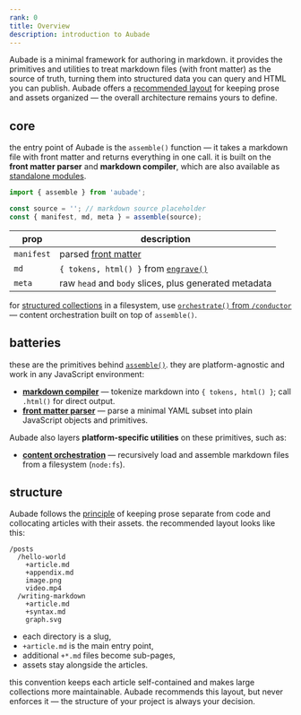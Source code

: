 ```yaml
---
rank: 0
title: Overview
description: introduction to Aubade
---
```


Aubade is a minimal framework for authoring in markdown. it provides the primitives and utilities to treat markdown files (with front matter) as the source of truth, turning them into structured data you can query and HTML you can publish. Aubade offers a [recommended layout](#structure) for keeping prose and assets organized — the overall architecture remains yours to define.

## core

the entry point of Aubade is the `assemble()` function — it takes a markdown file with front matter and returns everything in one call. it is built on the **front matter parser** and **markdown compiler**, which are also available as [standalone modules](#batteries).

```javascript
import { assemble } from 'aubade';

const source = ''; // markdown source placeholder
const { manifest, md, meta } = assemble(source);
```

| prop       | description                                                             |
| ---------- | ----------------------------------------------------------------------- |
| `manifest` | parsed [front matter](/docs/manifest#frontmatter)                       |
| `md`       | `{ tokens, html() }` from [`engrave()`](/docs/artisan#markdown-engrave) |
| `meta`     | raw `head` and `body` slices, plus generated metadata                   |

for [structured collections](#structure) in a filesystem, use [`orchestrate()` from `/conductor`](/docs/conductor) — content orchestration built on top of `assemble()`.

## batteries

these are the primitives behind [`assemble()`](#core). they are platform-agnostic and work in any JavaScript environment:

- **[markdown compiler](/docs/artisan#markdown)** — tokenize markdown into `{ tokens, html() }`; call `.html()` for direct output.
- **[front matter parser](/docs/manifest)** — parse a minimal YAML subset into plain JavaScript objects and primitives.

Aubade also layers **platform-specific utilities** on these primitives, such as:

- **[content orchestration](/docs/conductor)** — recursively load and assemble markdown files from a filesystem (`node:fs`).

## structure

Aubade follows the [principle](/docs/philosophy) of keeping prose separate from code and collocating articles with their assets. the recommended layout looks like this:

```
/posts
  /hello-world
    +article.md
    +appendix.md
    image.png
    video.mp4
  /writing-markdown
    +article.md
    +syntax.md
    graph.svg
```

- each directory is a slug,
- `+article.md` is the main entry point,
- additional `+*.md` files become sub-pages,
- assets stay alongside the articles.

this convention keeps each article self-contained and makes large collections more maintainable. Aubade recommends this layout, but never enforces it — the structure of your project is always your decision.
